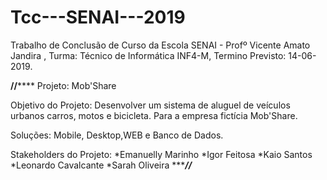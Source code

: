 # Tcc---SENAI---2019
Trabalho de Conclusão de Curso da Escola SENAI - Profº Vicente Amato Jandira ,
Turma: Técnico de Informática INF4-M,
Termino Previsto: 14-06-2019.

****************************//********************************
Projeto: Mob'Share

Objetivo do Projeto: Desenvolver um sistema de aluguel de veículos urbanos carros, motos e bicicleta. Para a empresa fictícia Mob'Share.

Soluções: Mobile, Desktop,WEB e Banco de Dados.

Stakeholders do Projeto:
*Emanuelly Marinho
*Igor Feitosa 
*Kaio Santos 
*Leonardo Cavalcante
*Sarah Oliveira
********************************//*****************************
